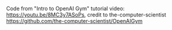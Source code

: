 Code from "Intro to OpenAI Gym" tutorial video: https://youtu.be/8MC3y7ASoPs, credit to the-computer-scientist
https://github.com/the-computer-scientist/OpenAIGym
